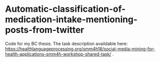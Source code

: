 # Automatic-classification-of-medication-intake-mentioning-posts-from-twitter
Code for my BC thesis. The task description availdable here: https://healthlanguageprocessing.org/smm4h18/social-media-mining-for-health-applications-smm4h-workshop-shared-task/ . 
